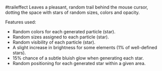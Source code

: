 #traileffect
Leaves a pleasant, random trail behind the mouse cursor, dotting the space with stars of random sizes, colors and opacity.

Features used:
- Random colors for each generated particle (star).
- Random sizes assigned to each particle (star).
- Random visibility of each particle (star).
- A slight increase in brightness for some elements (1% of well-defined stars).
- 15% chance of a subtle bluish glow when generating each star.
- Random positioning for each generated star within a given area.

